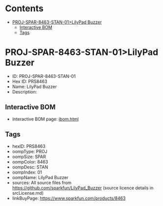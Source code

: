 



Contents
========

* [PROJ-SPAR-8463-STAN-01>LilyPad Buzzer](#proj-spar-8463-stan-01lilypad-buzzer)
	* [Interactive BOM](#interactive-bom)
	* [Tags](#tags)

# PROJ-SPAR-8463-STAN-01>LilyPad Buzzer

- ID: PROJ-SPAR-8463-STAN-01
- Hex ID: PRS8463
- Name: LilyPad Buzzer
- Description: 

## Interactive BOM

- Interactive BOM page: [ibom.html](kicad/bom/ibom.html)

## Tags

- hexID: PRS8463
- oompType: PROJ
- oompSize: SPAR
- oompColor: 8463
- oompDesc: STAN
- oompIndex: 01
- oompName: LilyPad Buzzer
- sources: All source files from https://github.com/sparkfun/LilyPad_Buzzer (source licence details in srcLicense.md)
- linkBuyPage: https://www.sparkfun.com/products/8463
